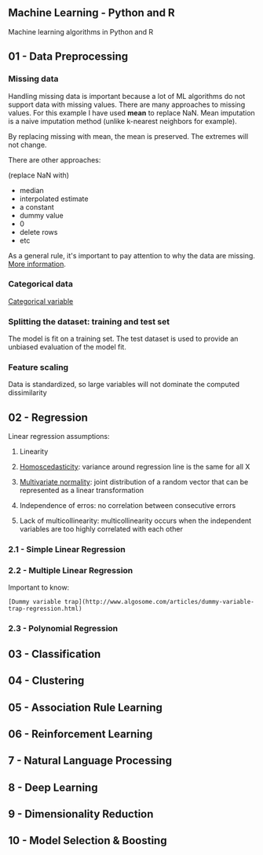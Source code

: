 Machine Learning - Python and R
-----------------------
Machine learning algorithms in Python and R

01 - Data Preprocessing
-----------------------

### Missing data

Handling missing data is important because a lot of ML algorithms do not support data with missing values. There are many approaches to missing values. For this example I have used **mean** to replace NaN. Mean imputation is a naive imputation method (unlike k-nearest neighbors for example).

By replacing missing with mean, the mean is preserved. The extremes will not change.

There are other approaches:

(replace NaN with)
* median
* interpolated estimate
* a constant
* dummy value
* 0
* delete rows
* etc

As a general rule, it's important to pay attention to why the data are missing. [More information](https://en.wikipedia.org/wiki/Missing_data).

### Categorical data

[Categorical variable](https://en.wikipedia.org/wiki/Categorical_variable)

### Splitting the dataset: training and test set
The model is fit on a training set. The test dataset is used to provide an unbiased evaluation of the model fit.


### Feature scaling

Data is standardized, so large variables will not dominate the computed dissimilarity


02 - Regression
-----------------------

Linear regression assumptions:

1. Linearity

2. [Homoscedasticity](https://en.wikipedia.org/wiki/Homoscedasticity):
variance around regression line is the same for all X

3. [Multivariate normality](https://en.wikipedia.org/wiki/Multivariate_normal_distribution):
joint distribution of a random vector that can be represented as a linear transformation

4. Independence of erros:
no correlation between consecutive errors

5. Lack of multicollinearity:
multicollinearity occurs when the independent variables are too highly correlated with each other

### 2.1 - Simple Linear Regression

### 2.2 - Multiple Linear Regression
Important to know:

    [Dummy variable trap](http://www.algosome.com/articles/dummy-variable-trap-regression.html)

### 2.3 - Polynomial Regression

03 - Classification
-----------------------


04 - Clustering
-----------------------

05 - Association Rule Learning
-----------------------

06 - Reinforcement Learning
-----------------------

7 - Natural Language Processing
-----------------------


8 - Deep Learning
-----------------------


9 - Dimensionality Reduction
-----------------------


10 - Model Selection & Boosting
-----------------------

